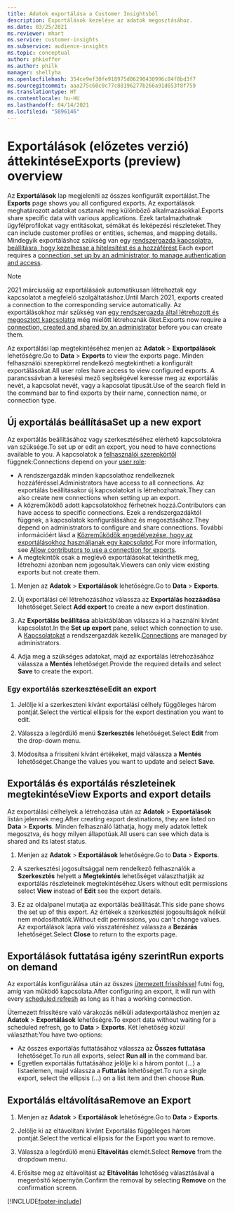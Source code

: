 ```yaml
---
title: Adatok exportálása a Customer Insightsból
description: Exportálások kezelése az adatok megosztásához.
ms.date: 03/25/2021
ms.reviewer: mhart
ms.service: customer-insights
ms.subservice: audience-insights
ms.topic: conceptual
author: phkieffer
ms.author: philk
manager: shellyha
ms.openlocfilehash: 354ce9ef30fe918975d06290430996c84f8bd3f7
ms.sourcegitcommit: aaa275c60c0c77c88196277b266a91d653f8f759
ms.translationtype: HT
ms.contentlocale: hu-HU
ms.lasthandoff: 04/14/2021
ms.locfileid: "5896146"
---
```

# <a name="exports-preview-overview"></a><span data-ttu-id="4aa1c-103">Exportálások (előzetes verzió) áttekintése</span><span class="sxs-lookup"><span data-stu-id="4aa1c-103">Exports (preview) overview</span></span>

<span data-ttu-id="4aa1c-104">Az **Exportálások** lap megjeleníti az összes konfigurált exportálást.</span><span class="sxs-lookup"><span data-stu-id="4aa1c-104">The **Exports** page shows you all configured exports.</span></span> <span data-ttu-id="4aa1c-105">Az exportálások meghatározott adatokat osztanak meg különböző alkalmazásokkal.</span><span class="sxs-lookup"><span data-stu-id="4aa1c-105">Exports share specific data with various applications.</span></span> <span data-ttu-id="4aa1c-106">Ezek tartalmazhatnak ügyfélprofilokat vagy entitásokat, sémákat és leképezési részleteket.</span><span class="sxs-lookup"><span data-stu-id="4aa1c-106">They can include customer profiles or entities, schemas, and mapping details.</span></span> <span data-ttu-id="4aa1c-107">Mindegyik exportáláshoz szükség van egy [rendszergazda kapcsolatra, beállításra, hogy kezelhesse a hitelesítést és a hozzáférést](connections.md).</span><span class="sxs-lookup"><span data-stu-id="4aa1c-107">Each export requires a [connection, set up by an administrator, to manage authentication and access](connections.md).</span></span>

> [!NOTE]
> <span data-ttu-id="4aa1c-108">2021 márciusáig az exportálásáok automatikusan létrehoztak egy kapcsolatot a megfelelő szolgáltatáshoz.</span><span class="sxs-lookup"><span data-stu-id="4aa1c-108">Until March 2021, exports created a connection to the corresponding service automatically.</span></span> <span data-ttu-id="4aa1c-109">Az exportálásokhoz már szükség van [egy rendszergazda által létrehozott és megosztott kapcsolatra](connections.md) még mielőtt létrehoznák őket.</span><span class="sxs-lookup"><span data-stu-id="4aa1c-109">Exports now require a [connection, created and shared by an administrator](connections.md) before you can create them.</span></span>

<span data-ttu-id="4aa1c-110">Az exportálási lap megtekintéséhez menjen az **Adatok** > **Exportpálások** lehetőségre.</span><span class="sxs-lookup"><span data-stu-id="4aa1c-110">Go to **Data** > **Exports** to view the exports page.</span></span> <span data-ttu-id="4aa1c-111">Minden felhasználói szerepkörrel rendelkező megtekintheti a konfigurált exportálásokat.</span><span class="sxs-lookup"><span data-stu-id="4aa1c-111">All user roles have access to view configured exports.</span></span> <span data-ttu-id="4aa1c-112">A parancssávban a keresési mező segítségével keresse meg az exportálás nevét, a kapcsolat nevét, vagy a kapcsolat típusát.</span><span class="sxs-lookup"><span data-stu-id="4aa1c-112">Use of the search field in the command bar to find exports by their name, connection name, or connection type.</span></span>

## <a name="set-up-a-new-export"></a><span data-ttu-id="4aa1c-113">Új exportálás beállítása</span><span class="sxs-lookup"><span data-stu-id="4aa1c-113">Set up a new export</span></span>

<span data-ttu-id="4aa1c-114">Az exportálás beállításához vagy szerkesztéséhez elérhető kapcsolatokra van szüksége.</span><span class="sxs-lookup"><span data-stu-id="4aa1c-114">To set up or edit an export, you need to have connections available to you.</span></span> <span data-ttu-id="4aa1c-115">A kapcsolatok a [felhasználói szerepkörtől](permissions.md) függnek:</span><span class="sxs-lookup"><span data-stu-id="4aa1c-115">Connections depend on your [user role](permissions.md):</span></span>
- <span data-ttu-id="4aa1c-116">A rendszergazdák minden kapcsolathoz rendelkeznek hozzáféréssel.</span><span class="sxs-lookup"><span data-stu-id="4aa1c-116">Administrators have access to all connections.</span></span> <span data-ttu-id="4aa1c-117">Az exportálás beállításakor új kapcsolatokat is létrehozhatnak.</span><span class="sxs-lookup"><span data-stu-id="4aa1c-117">They can also create new connections when setting up an export.</span></span>
- <span data-ttu-id="4aa1c-118">A közreműködő adott kapcsolatokhoz férhetnek hozzá.</span><span class="sxs-lookup"><span data-stu-id="4aa1c-118">Contributors can have access to specific connections.</span></span> <span data-ttu-id="4aa1c-119">Ezek a rendszergazdáktól függnek, a kapcsolatok konfigurálásához és megosztásához.</span><span class="sxs-lookup"><span data-stu-id="4aa1c-119">They depend on administrators to configure and share connections.</span></span> <span data-ttu-id="4aa1c-120">További információért lásd a [Közreműködők engedélyezése, hogy az exportálásokhoz használjanak egy kapcsolatot](connections.md#allow-contributors-to-use-a-connection-for-exports).</span><span class="sxs-lookup"><span data-stu-id="4aa1c-120">For more information, see [Allow contributors to use a connection for exports](connections.md#allow-contributors-to-use-a-connection-for-exports).</span></span>
- <span data-ttu-id="4aa1c-121">A megtekintők csak a meglévő exportálásokat tekinthetik meg, létrehozni azonban nem jogosultak.</span><span class="sxs-lookup"><span data-stu-id="4aa1c-121">Viewers can only view existing exports but not create them.</span></span>

1. <span data-ttu-id="4aa1c-122">Menjen az **Adatok** > **Exportálások** lehetőségre.</span><span class="sxs-lookup"><span data-stu-id="4aa1c-122">Go to **Data** > **Exports**.</span></span>

1. <span data-ttu-id="4aa1c-123">Új exportálási cél létrehozásához válassza az **Exportálás hozzáadása** lehetőséget.</span><span class="sxs-lookup"><span data-stu-id="4aa1c-123">Select **Add export** to create a new export destination.</span></span>

1. <span data-ttu-id="4aa1c-124">Az **Exportálás beállítása** ablaktáblában válassza ki a használni kívánt kapcsolatot.</span><span class="sxs-lookup"><span data-stu-id="4aa1c-124">In the **Set up export** pane, select which connection to use.</span></span> <span data-ttu-id="4aa1c-125">A [Kapcsolatokat](connections.md) a rendszergazdák kezelik.</span><span class="sxs-lookup"><span data-stu-id="4aa1c-125">[Connections](connections.md) are managed by administrators.</span></span> 

1. <span data-ttu-id="4aa1c-126">Adja meg a szükséges adatokat, majd az exportálás létrehozásához válassza a **Mentés** lehetőséget.</span><span class="sxs-lookup"><span data-stu-id="4aa1c-126">Provide the required details and select **Save** to create the export.</span></span>

### <a name="edit-an-export"></a><span data-ttu-id="4aa1c-127">Egy exportálás szerkesztése</span><span class="sxs-lookup"><span data-stu-id="4aa1c-127">Edit an export</span></span>

1. <span data-ttu-id="4aa1c-128">Jelölje ki a szerkeszteni kívánt exportálási célhely függőleges három pontját.</span><span class="sxs-lookup"><span data-stu-id="4aa1c-128">Select the vertical ellipsis for the export destination you want to edit.</span></span>

1. <span data-ttu-id="4aa1c-129">Válassza a legördülő menü **Szerkesztés** lehetőséget.</span><span class="sxs-lookup"><span data-stu-id="4aa1c-129">Select **Edit** from the drop-down menu.</span></span>

1. <span data-ttu-id="4aa1c-130">Módosítsa a frissíteni kívánt értékeket, majd válassza a **Mentés** lehetőséget.</span><span class="sxs-lookup"><span data-stu-id="4aa1c-130">Change the values you want to update and select **Save**.</span></span>

## <a name="view-exports-and-export-details"></a><span data-ttu-id="4aa1c-131">Exportálás és exportálás részleteinek megtekintése</span><span class="sxs-lookup"><span data-stu-id="4aa1c-131">View Exports and export details</span></span>

<span data-ttu-id="4aa1c-132">Az exportálási célhelyek a létrehozása után az **Adatok** > **Exportálások** listán jelennek meg.</span><span class="sxs-lookup"><span data-stu-id="4aa1c-132">After creating export destinations, they are listed on **Data** > **Exports**.</span></span> <span data-ttu-id="4aa1c-133">Minden felhasználó láthatja, hogy mely adatok lettek megosztva, és hogy milyen állapotúak.</span><span class="sxs-lookup"><span data-stu-id="4aa1c-133">All users can see which data is shared and its latest status.</span></span>

1. <span data-ttu-id="4aa1c-134">Menjen az **Adatok** > **Exportálások** lehetőségre.</span><span class="sxs-lookup"><span data-stu-id="4aa1c-134">Go to **Data** > **Exports**.</span></span>

1. <span data-ttu-id="4aa1c-135">A szerkesztési jogosultsággal nem rendelkező felhasználók a **Szerkesztés** helyett a **Megtekintés** lehetőséget választhatják az exportálás részleteinek megtekintéséhez.</span><span class="sxs-lookup"><span data-stu-id="4aa1c-135">Users without edit permissions select **View** instead of **Edit** see the export details.</span></span>

1. <span data-ttu-id="4aa1c-136">Ez az oldalpanel mutatja az exportálás beállítását.</span><span class="sxs-lookup"><span data-stu-id="4aa1c-136">This side pane shows the set up of this export.</span></span> <span data-ttu-id="4aa1c-137">Az értékek a szerkesztési jogosultságok nélkül nem módosíthatók.</span><span class="sxs-lookup"><span data-stu-id="4aa1c-137">Without edit permissions, you can't change values.</span></span> <span data-ttu-id="4aa1c-138">Az exportálások lapra való visszatéréshez válassza a **Bezárás** lehetőséget.</span><span class="sxs-lookup"><span data-stu-id="4aa1c-138">Select **Close** to return to the exports page.</span></span>

## <a name="run-exports-on-demand"></a><span data-ttu-id="4aa1c-139">Exportálások futtatása igény szerint</span><span class="sxs-lookup"><span data-stu-id="4aa1c-139">Run exports on demand</span></span>

<span data-ttu-id="4aa1c-140">Az exportálás konfigurálása után az összes [ütemezett frissítéssel](system.md#schedule-tab) futni fog, amíg van működő kapcsolata.</span><span class="sxs-lookup"><span data-stu-id="4aa1c-140">After configuring an export, it will run with every [scheduled refresh](system.md#schedule-tab) as long as it has a working connection.</span></span>

<span data-ttu-id="4aa1c-141">Ütemezett frissítésre való várakozás nélküli adatexportáláshoz menjen az **Adatok** > **Exportálások** lehetőségre.</span><span class="sxs-lookup"><span data-stu-id="4aa1c-141">To export data without waiting for a scheduled refresh, go to **Data** > **Exports**.</span></span> <span data-ttu-id="4aa1c-142">Két lehetőség közül választhat:</span><span class="sxs-lookup"><span data-stu-id="4aa1c-142">You have two options:</span></span>

- <span data-ttu-id="4aa1c-143">Az összes exportálás futtatásához válassza az **Összes futtatása** lehetőséget.</span><span class="sxs-lookup"><span data-stu-id="4aa1c-143">To run all exports, select **Run all** in the command bar.</span></span> 
- <span data-ttu-id="4aa1c-144">Egyetlen exportálás futtatásához jelölje ki a három pontot (...) a listaelemen, majd válassza a **Futtatás** lehetőséget.</span><span class="sxs-lookup"><span data-stu-id="4aa1c-144">To run a single export, select the ellipsis (...) on a list item and then choose **Run**.</span></span>

## <a name="remove-an-export"></a><span data-ttu-id="4aa1c-145">Exportálás eltávolítása</span><span class="sxs-lookup"><span data-stu-id="4aa1c-145">Remove an Export</span></span>

1. <span data-ttu-id="4aa1c-146">Menjen az **Adatok** > **Exportálások** lehetőségre.</span><span class="sxs-lookup"><span data-stu-id="4aa1c-146">Go to **Data** > **Exports**.</span></span>

1. <span data-ttu-id="4aa1c-147">Jelölje ki az eltávolítani kívánt Exportálás függőleges három pontját.</span><span class="sxs-lookup"><span data-stu-id="4aa1c-147">Select the vertical ellipsis for the Export you want to remove.</span></span>

1. <span data-ttu-id="4aa1c-148">Válassza a legördülő menü **Eltávolítás** elemét.</span><span class="sxs-lookup"><span data-stu-id="4aa1c-148">Select **Remove** from the dropdown menu.</span></span>

1. <span data-ttu-id="4aa1c-149">Erősítse meg az eltávolítást az **Eltávolítás** lehetőség választásával a megerősítő képernyőn.</span><span class="sxs-lookup"><span data-stu-id="4aa1c-149">Confirm the removal by selecting **Remove** on the confirmation screen.</span></span>


[!INCLUDE[footer-include](../includes/footer-banner.md)]
